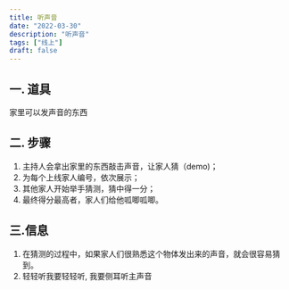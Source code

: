 ```yaml
---
title: 听声音
date: "2022-03-30"
description: "听声音"
tags: ["线上"]
draft: false
---
```

## 一. 道具
家里可以发声音的东西

## 二. 步骤
1. 主持人会拿出家里的东西敲击声音，让家人猜（demo)；
2. 为每个上线家人编号，依次展示；
3. 其他家人开始举手猜测，猜中得一分；
4. 最终得分最高者，家人们给他呱唧呱唧。

## 三.信息

1. 在猜测的过程中，如果家人们很熟悉这个物体发出来的声音，就会很容易猜到。
2. 轻轻听我要轻轻听, 我要侧耳听主声音
   